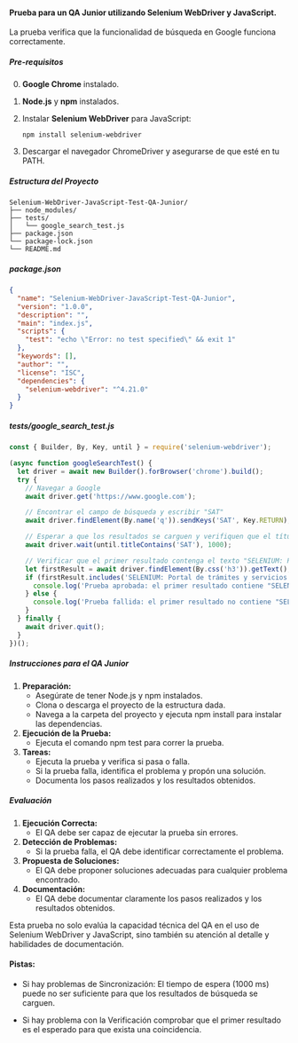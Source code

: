 #### Prueba para un QA Junior utilizando Selenium WebDriver y JavaScript. 

La prueba verifica que la funcionalidad de búsqueda en Google funciona correctamente.

##### Pre-requisitos

0.	**Google Chrome** instalado.

1.	**Node.js** y **npm** instalados.

2.	Instalar **Selenium WebDriver** para JavaScript:

	```Shell
	npm install selenium-webdriver
	```

3.	Descargar el navegador ChromeDriver y asegurarse de que esté en tu PATH.

##### Estructura del Proyecto

	Selenium-WebDriver-JavaScript-Test-QA-Junior/
	├── node_modules/
	├── tests/
	│   └── google_search_test.js
	├── package.json
	└── package-lock.json
	└── README.md

##### package.json

```json
{
  "name": "Selenium-WebDriver-JavaScript-Test-QA-Junior",
  "version": "1.0.0",
  "description": "",
  "main": "index.js",
  "scripts": {
    "test": "echo \"Error: no test specified\" && exit 1"
  },
  "keywords": [],
  "author": "",
  "license": "ISC",
  "dependencies": {
    "selenium-webdriver": "^4.21.0"
  }
}
```

##### tests/google_search_test.js

```js
const { Builder, By, Key, until } = require('selenium-webdriver');

(async function googleSearchTest() {
  let driver = await new Builder().forBrowser('chrome').build();
  try {
    // Navegar a Google
    await driver.get('https://www.google.com');

    // Encontrar el campo de búsqueda y escribir "SAT"
    await driver.findElement(By.name('q')).sendKeys('SAT', Key.RETURN);

    // Esperar a que los resultados se carguen y verifiquen que el título de la página contenga "SAT"
    await driver.wait(until.titleContains('SAT'), 1000);

    // Verificar que el primer resultado contenga el texto "SELENIUM: Portal de trámites y servicios"
    let firstResult = await driver.findElement(By.css('h3')).getText();
    if (firstResult.includes('SELENIUM: Portal de trámites y servicios')) {
      console.log('Prueba aprobada: el primer resultado contiene "SELENIUM: Portal de trámites y servicios"');
    } else {
      console.log('Prueba fallida: el primer resultado no contiene "SELENIUM: Portal de trámites y servicios"');
    }
  } finally {
    await driver.quit();
  }
})();
```

##### Instrucciones para el QA Junior #####

1.	**Preparación:**
	-	Asegúrate de tener Node.js y npm instalados.
	-	Clona o descarga el proyecto de la estructura dada.
	-	Navega a la carpeta del proyecto y ejecuta npm install para instalar las dependencias.
2.	**Ejecución de la Prueba:**
	-	Ejecuta el comando npm test para correr la prueba.
3.	**Tareas:**
	-	Ejecuta la prueba y verifica si pasa o falla.
	-	Si la prueba falla, identifica el problema y propón una solución.
	-	Documenta los pasos realizados y los resultados obtenidos.

##### Evaluación #####

1.	**Ejecución Correcta:**
	-	El QA debe ser capaz de ejecutar la prueba sin errores.
2.	**Detección de Problemas:**
	-	Si la prueba falla, el QA debe identificar correctamente el problema.
3.	**Propuesta de Soluciones:**
	-	El QA debe proponer soluciones adecuadas para cualquier problema encontrado.
4.	**Documentación:**
	-	El QA debe documentar claramente los pasos realizados y los resultados obtenidos.

Esta prueba no solo evalúa la capacidad técnica del QA en el uso de Selenium WebDriver y JavaScript, sino también su atención al detalle y habilidades de documentación.

#### Pistas: ####

- Si hay problemas de Sincronización: El tiempo de espera (1000 ms) puede no ser suficiente para que los resultados de búsqueda se carguen.

- Si hay problema con la Verificación comprobar que el primer resultado es el esperado para que exista una coincidencia.